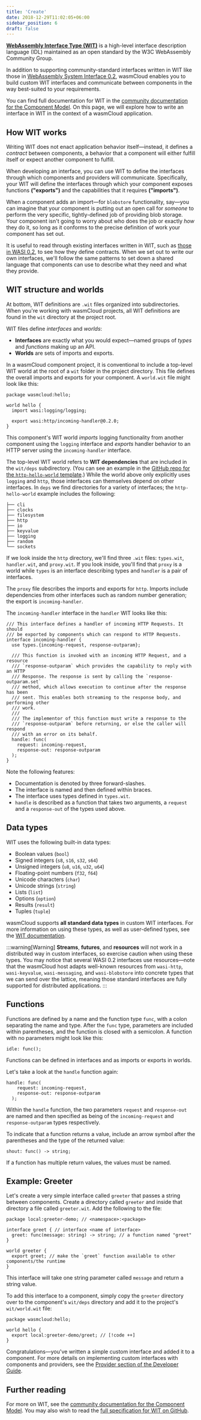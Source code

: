 ```yaml
---
title: 'Create'
date: 2018-12-29T11:02:05+06:00
sidebar_position: 6
draft: false
---
```


[**WebAssembly Interface Type (WIT)**](https://github.com/WebAssembly/component-model/blob/main/design/mvp/WIT.md) is a high-level interface description language (IDL) maintained as an open standard by the W3C WebAssembly Community Group.

In addition to supporting community-standard interfaces written in WIT like those in [WebAssembly System Interface 0.2](https://github.com/WebAssembly/WASI/blob/main/preview2/README.md), wasmCloud enables you to build custom WIT interfaces and communicate between components in the way best-suited to your requirements.

You can find full documentation for WIT in the [community documentation for the Component Model](https://component-model.bytecodealliance.org/design/wit.html). On this page, we will explore how to write an interface in WIT in the context of a wasmCloud application.

## How WIT works

Writing WIT does not enact application behavior itself&mdash;instead, it defines a _contract_ between components, a behavior that a component will either fulfill itself or expect another component to fulfill.

When developing an interface, you can use WIT to define the interfaces through which components and providers will communicate. Specifically, your WIT will define the interfaces through which your component exposes functions **("exports")** and the capabilities that it requires **("imports")**.

When a component adds an import&mdash;for `blobstore` functionality, say&mdash;you can imagine that your component is putting out an open call for _someone_ to perform the very specific, tightly-defined job of providing blob storage. Your component isn't going to worry about who does the job or exactly _how_ they do it, so long as it conforms to the precise definition of work your component has set out.

It is useful to read through existing interfaces written in WIT, such as [those in WASI 0.2](https://github.com/WebAssembly/WASI/blob/main/preview2/README.md), to see how they define contracts. When we set out to write our own interfaces, we'll follow the same patterns to set down a shared language that components can use to describe what they need and what they provide.

## WIT structure and worlds

At bottom, WIT definitions are `.wit` files organized into subdirectories. When you're working with wasmCloud projects, all WIT definitions are found in the `wit` directory at the project root.

WIT files define _interfaces_ and _worlds_:

- **Interfaces** are exactly what you would expect&mdash;named groups of _types_ and _functions_ making up an API.
- **Worlds** are sets of imports and exports.

In a wasmCloud component project, it is conventional to include a top-level WIT world at the root of a `wit` folder in the project directory. This file defines the overall imports and exports for your component. A `world.wit` file might look like this:

```wit
package wasmcloud:hello;

world hello {
  import wasi:logging/logging;

  export wasi:http/incoming-handler@0.2.0;
}
```

This component's WIT world _imports_ logging functionality from another component using the `logging` interface and _exports_ handler behavior to an HTTP server using the `incoming-handler` interface.

The top-level WIT world refers to **WIT dependencies** that are included in the `wit/deps` subdirectory. (You can see an example in the [GitHub repo for the `http-hello-world` template](https://github.com/wasmCloud/wasmCloud/tree/main/examples/rust/components/http-hello-world/wit).) While the world above only explicitly uses `logging` and `http`, those interfaces can themselves depend on other interfaces. In `deps` we find directories for a variety of interfaces; the `http-hello-world` example includes the following:

```shell
├── cli
├── clocks
├── filesystem
├── http
├── io
├── keyvalue
├── logging
├── random
└── sockets
```

If we look inside the `http` directory, we'll find three `.wit` files: `types.wit`, `handler.wit`, and `proxy.wit`. If you look inside, you'll find that `proxy` is a world while `types` is an interface describing types and `handler` is a pair of interfaces.

The `proxy` file describes the imports and exports for `http`. Imports include dependencies from other interfaces such as random number generation; the export is `incoming-handler`.

The `incoming-handler` interface in the `handler` WIT looks like this:

```wit
/// This interface defines a handler of incoming HTTP Requests. It should
/// be exported by components which can respond to HTTP Requests.
interface incoming-handler {
  use types.{incoming-request, response-outparam};

  /// This function is invoked with an incoming HTTP Request, and a resource
  /// `response-outparam` which provides the capability to reply with an HTTP
  /// Response. The response is sent by calling the `response-outparam.set`
  /// method, which allows execution to continue after the response has been
  /// sent. This enables both streaming to the response body, and performing other
  /// work.
  ///
  /// The implementor of this function must write a response to the
  /// `response-outparam` before returning, or else the caller will respond
  /// with an error on its behalf.
  handle: func(
    request: incoming-request,
    response-out: response-outparam
  );
}
```

Note the following features:

- Documentation is denoted by three forward-slashes.
- The interface is named and then defined within braces.
- The interface uses types defined in `types.wit`.
- `handle` is described as a function that takes two arguments, a `request` and a `response-out` of the types used above.

## Data types

WIT uses the following built-in data types:

- Boolean values (`bool`)
- Signed integers (`s8`, `s16`, `s32`, `s64`)
- Unsigned integers (`u8`, `u16`, `u32`, `u64`)
- Floating-point numbers (`f32`, `f64`)
- Unicode characters (`char`)
- Unicode strings (`string`)
- Lists (`list`)
- Options (`option`)
- Results (`result`)
- Tuples (`tuple`)

wasmCloud supports **all standard data types** in custom WIT interfaces. For more information on using these types, as well as user-defined types, see the [WIT documentation](https://component-model.bytecodealliance.org/design/wit.html).

:::warning[Warning]
**Streams**, **futures**, and **resources** will not work in a distributed way in custom interfaces, so exercise caution when using these types. You may notice that several WASI 0.2 interfaces use resources&mdash;note that the wasmCloud host adapts well-known resources from `wasi-http`, `wasi-keyvalue`, `wasi-messaging`, and `wasi-blobstore` into concrete types that we can send over the lattice, meaning those standard interfaces are fully supported for distributed applications.
:::

## Functions

Functions are defined by a name and the function type `func`, with a colon separating the name and type. After the `func` type, parameters are included within parentheses, and the function is closed with a semicolon. A function with no parameters might look like this:

```wit
idle: func();
```

Functions can be defined in interfaces and as imports or exports in worlds.

Let's take a look at the `handle` function again:

```wit
handle: func(
    request: incoming-request,
    response-out: response-outparam
  );
```

Within the `handle` function, the two parameters `request` and `response-out` are named and then specified as being of the `incoming-request` and `response-outparam` types respectively.

To indicate that a function returns a value, include an arrow symbol after the parentheses and the type of the returned value:

```wit
shout: func() -> string;
```

If a function has multiple return values, the values must be named.

## Example: Greeter

Let's create a very simple interface called `greeter` that passes a string between components. Create a directory called `greeter` and inside that directory a file called `greeter.wit`. Add the following to the file:

```wit
package local:greeter-demo; // <namespace>:<package>

interface greet { // interface <name of interface>
  greet: func(message: string) -> string; // a function named "greet"
}

world greeter {
  export greet; // make the `greet` function available to other components/the runtime
}
```

This interface will take one string parameter called `message` and return a string value.

To add this interface to a component, simply copy the `greeter` directory over to the component's `wit/deps` directory and add it to the project's `wit/world.wit` file:

```wit
package wasmcloud:hello;

world hello {
  export local:greeter-demo/greet; // [!code ++]
}
```

Congratulations&mdash;you've written a simple custom interface and added it to a component. For more details on implementing custom interfaces with components and providers, see the [Provider section of the Developer Guide](/docs/developer/providers/).

## Further reading

For more on WIT, see the [community documentation for the Component Model](https://component-model.bytecodealliance.org/design/wit.html). You may also wish to read the [full specification for WIT on GitHub](https://github.com/WebAssembly/component-model/blob/main/design/mvp/WIT.md).
